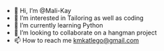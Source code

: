 - 👋 Hi, I’m @Mali-Kay
- 👀 I’m interested in Tailoring as well as coding
- 🌱 I’m currently learning Python
- 💞️ I’m looking to collaborate on a hangman project
- 📫 How to reach me kmkatlego@gmail.com
